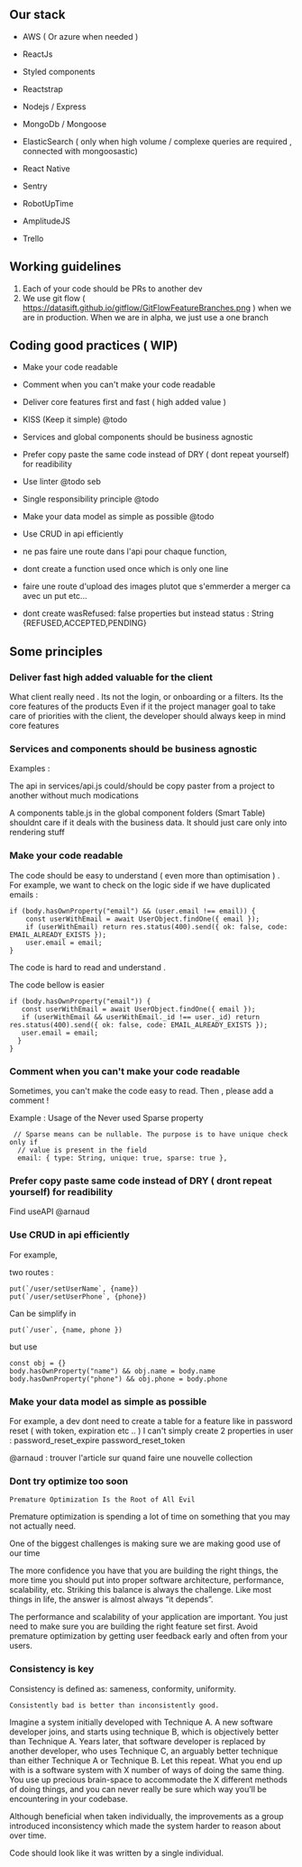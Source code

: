 
## Our stack

- AWS ( Or azure when needed )


- ReactJs
- Styled components
- Reactstrap
- Nodejs / Express 
- MongoDb / Mongoose 

- ElasticSearch ( only when high volume / complexe queries are required , connected with mongoosastic) 
- React Native

- Sentry
- RobotUpTime

- AmplitudeJS
- Trello 


## Working guidelines

1) Each of your code should be PRs to another dev
2) We use git flow  ( https://datasift.github.io/gitflow/GitFlowFeatureBranches.png ) when we are in production. When we are in alpha, we just use a one branch



## Coding good practices ( WIP)


- Make your code readable 
- Comment when you can't make your code readable
- Deliver core features first and fast ( high added value )
- KISS (Keep it simple) @todo 
- Services and global components should be business agnostic
- Prefer copy paste the same code instead of DRY ( dont repeat yourself) for readibility
- Use linter @todo seb
- Single responsibility principle @todo 
- Make your data model as simple as possible  @todo 
- Use CRUD in api efficiently


- ne pas faire une route dans l'api pour chaque function, 
- dont create a function used once which is only one line



- faire une route d'upload des images plutot que s'emmerder a merger ca avec un put etc... 





- dont create   wasRefused: false properties but instead status : String {REFUSED,ACCEPTED,PENDING}





## Some principles

### Deliver fast high added valuable for the client

What client really need . Its not the login, or onboarding or a filters. Its the core features of the products
Even if it the project manager goal to take care of priorities with the client, the developer should always keep in mind core features

### Services and components should be business agnostic

Examples :

The api in services/api.js could/should be copy paster from a project to another without much modications

A components table.js in the global component folders (Smart Table) shouldnt care if it deals with the business data. It should just care only into rendering stuff



### Make your code readable

The code should be easy to understand ( even more than optimisation ) . For example, we want to check on the logic side if we have duplicated emails : 

```
if (body.hasOwnProperty("email") && (user.email !== email)) {
    const userWithEmail = await UserObject.findOne({ email });
    if (userWithEmail) return res.status(400).send({ ok: false, code: EMAIL_ALREADY_EXISTS });
    user.email = email;
}
```

The code is hard to read and understand . 

The code bellow is easier

```
if (body.hasOwnProperty("email")) {
   const userWithEmail = await UserObject.findOne({ email });
   if (userWithEmail && userWithEmail._id !== user._id) return res.status(400).send({ ok: false, code: EMAIL_ALREADY_EXISTS });
   user.email = email;
  }
}
```

### Comment when you can't make your code readable

Sometimes, you can't make the code easy to read. Then , please add a comment ! 

Example : Usage of the Never used Sparse property


```
 // Sparse means can be nullable. The purpose is to have unique check only if
  // value is present in the field
  email: { type: String, unique: true, sparse: true },
  ```
  
  
### Prefer copy paste same code instead of DRY ( dront repeat yourself) for readibility

Find useAPI @arnaud


### Use CRUD in api efficiently

For example, 

two routes : 

```
put(`/user/setUserName`, {name})
put(`/user/setUserPhone`, {phone})
```

Can be simplify in
```
put(`/user`, {name, phone }) 
```
but use 
```
const obj = {}
body.hasOwnProperty("name") && obj.name = body.name
body.hasOwnProperty("phone") && obj.phone = body.phone
```


### Make your data model as simple as possible 

For example, a dev dont need to create a table for a feature like in password reset ( with token, expiration etc .. ) I can't simply create 2 properties in user : 
password_reset_expire
password_reset_token


@arnaud : trouver l'article sur quand faire une nouvelle collection 


### Dont try optimize too soon

```Premature Optimization Is the Root of All Evil```

Premature optimization is spending a lot of time on something that you may not actually need. 

One of the biggest challenges is making sure we are making good use of our time


The more confidence you have that you are building the right things, the more time you should put into proper software architecture, performance, scalability, etc. Striking this balance is always the challenge. Like most things in life, the answer is almost always “it depends”.

The performance and scalability of your application are important. You just need to make sure you are building the right feature set first. Avoid premature optimization by getting user feedback early and often from your users.



### Consistency is key

Consistency is defined as: sameness, conformity, uniformity.

``` Consistently bad is better than inconsistently good. ```

Imagine a system initially developed with Technique A. A new software developer joins, and starts using technique B, which is objectively better than Technique A. Years later, that software developer is replaced by another developer, who uses Technique C, an arguably better technique than either Technique A or Technique B. Let this repeat.
What you end up with is a software system with X number of ways of doing the same thing. You use up precious brain-space to accommodate the X different methods of doing things, and you can never really be sure which way you’ll be encountering in your codebase.

Although beneficial when taken individually, the improvements as a group introduced inconsistency which made the system harder to reason about over time.

Code should look like it was written by a single individual.
